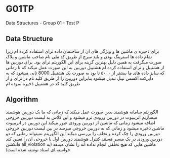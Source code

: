 # G01TP
Data Structures - Group 01 - Test P


## Data Structure

برای ذخیره ی ماشین ها و ویژگی های ان از ساختمان داده ترای استفاده کرده ام زیرا تمام داده ها استرینگ بودن و باید سرچ از طریق کد ملی نام صاحب ماشین و پلاک صورت میگرفت به همین دلیل بهترین گزینه برای این الگوریتم ترای بود. 
 برای دوربین ها از هشتیبل و ترای استفاده کرده ام هشتیبل دوربین به این صورت عمل میکند که تا زمانی که سایز داده های ما بیشتر از ۵۰۰۰ تا بود به صورت یک هشتیبل 8000 تایی میشود که به دایرکت اکسس تیبل تبدیل میشود بنابراین دوربین را از طریق کلید نام در ترای و از طریق کلید کد در هشتیبل ذخیره نموده ام


## Algorithm

الگوریتم سامانه هوشمند بدین صورت عمل میکند که زمانی که ما یک دوربین هوشمند میسازیم اتریبیوت در دوربین ورودی ترو میشود و این کلاس به لیست دوربین خروجی اضافه میشود زمانی که ماشین از دوربین ورودی عبور میکند این دوربین در اتریبیوت ماشین ذخیره میشود و زمانی که به دوربین خروجی میرسد در بین لیست دوربین خروجی دوربین ورودی را چک کرده و تخلف را بررسی میکند
این الگوریتم نمیتواند زمانی که دو دوربین ورودی در یک مسیر هستند کنترل هوشمند دوربین اول با خروجی ان را تعیین کند
فانکشن all_violation ماشین هایی که هیچ تخلفی انجام نداده اند را نشان میدهد (به خواسته ای استاد نوشته شده است)